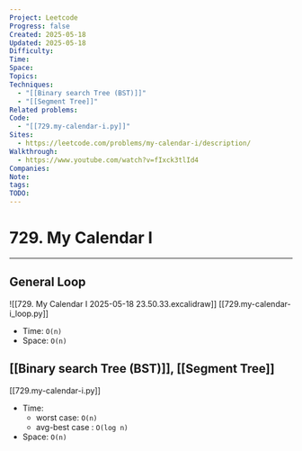 ```yaml
---
Project: Leetcode
Progress: false
Created: 2025-05-18
Updated: 2025-05-18
Difficulty: 
Time: 
Space: 
Topics: 
Techniques:
  - "[[Binary search Tree (BST)]]"
  - "[[Segment Tree]]"
Related problems: 
Code:
  - "[[729.my-calendar-i.py]]"
Sites:
  - https://leetcode.com/problems/my-calendar-i/description/
Walkthrough:
  - https://www.youtube.com/watch?v=fIxck3tlId4
Companies: 
Note: 
tags: 
TODO: 
---
```

# 729. My Calendar I
---
## General Loop
![[729. My Calendar I 2025-05-18 23.50.33.excalidraw]]
[[729.my-calendar-i_loop.py]]
- Time: `O(n)`
- Space: `O(n)`

## [[Binary search Tree (BST)]], [[Segment Tree]]
[[729.my-calendar-i.py]]
- Time:
	- worst case: `O(n)`
	- avg-best case : `O(log n)`
- Space: `O(n)`

